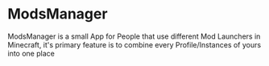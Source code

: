 # ModsManager
ModsManager is a small App for People that use different Mod Launchers in Minecraft, it's primary feature is to combine every Profile/Instances of yours into one place
